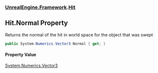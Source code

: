 ### [UnrealEngine.Framework](./UnrealEngine-Framework.md 'UnrealEngine.Framework').[Hit](./Hit.md 'UnrealEngine.Framework.Hit')
## Hit.Normal Property
Returns the normal of the hit in world space for the object that was swept  
```csharp
public System.Numerics.Vector3 Normal { get; }
```
#### Property Value
[System.Numerics.Vector3](https://docs.microsoft.com/en-us/dotnet/api/System.Numerics.Vector3 'System.Numerics.Vector3')  
